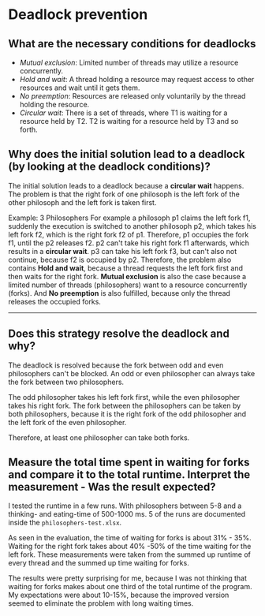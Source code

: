 # Deadlock prevention

## What are the necessary conditions for deadlocks

- _Mutual exclusion_: Limited number of threads may utilize a resource concurrently.
- _Hold and wait_: A thread holding a resource may request access to other resources and wait until it gets them.
- _No preemption_: Resources are released only voluntarily by the thread holding the resource.
- _Circular wait_: There is a set of threads, where T1 is waiting for a resource held by T2. T2 is waiting for a resource held by T3 and so forth.

## Why does the initial solution lead to a deadlock (by looking at the deadlock conditions)?

The initial solution leads to a deadlock because a **circular wait** happens. The problem is that the right fork of one
philosoph is the left fork of the other philosoph and the left fork is taken first.

Example: 3 Philosophers
For example a philosoph p1 claims the left fork f1, suddenly the execution is 
switched to another philosoph p2, which takes his left fork f2, which is the right fork f2 of p1. Therefore, p1 occupies
the fork f1, until the p2 releases f2. p2 can't take his right fork f1 afterwards, which results in a **circular wait**.
p3 can take his left fork f3, but can't also not continue, because f2 is occupied by p2. Therefore, the problem also contains
**Hold and wait**, because a thread requests the left fork first and then waits for the right fork. **Mutual exclusion** is also
the case because a limited number of threads (philosophers) want to a resource concurrently (forks). And **No preemption** is also
fulfilled, because only the thread releases the occupied forks.

___

## Does this strategy resolve the deadlock and why?

The deadlock is resolved because the fork between odd and even philosophers can't be blocked. An odd or even philosopher
can always take the fork between two philosophers.

The odd philosopher takes his left fork first, while the even philosopher takes his right fork. The fork between
the philosophers can be taken by both philosophers, because it is the right fork of the odd philosopher and the left fork
of the even philosopher.

Therefore, at least one philosopher can take both forks.

## Measure the total time spent in waiting for forks and compare it to the total runtime. Interpret the measurement - Was the result expected?

I tested the runtime in a few runs. With philosophers between 5-8 and a thinking- and eating-time of 500-1000 ms. 5 of the 
runs are documented inside the `philosophers-test.xlsx`.  

As seen in the evaluation, the time of waiting for forks is about 31% - 35%. Waiting for the right fork takes about 40% -50%
of the time waiting for the left fork. These measurements were taken from the summed up runtime of every thread and the summed 
up time waiting for forks. 

The results were pretty surprising for me, because I was not thinking that waiting for forks makes about one third of
the total runtime of the program. My expectations were about 10-15%, because the improved version seemed to eliminate the 
problem with long waiting times.


